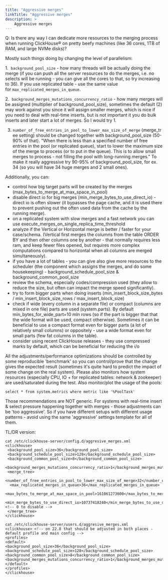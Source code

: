 ```yaml
---
title: "Aggressive merges"
linkTitle: "Aggressive merges"
description: >
    Aggressive merges
---
```



 
Q: Is there any way I can dedicate more resources to the merging process when running ClickHouse® on pretty beefy machines (like 36 cores, 1TB of RAM, and large NVMe disks)?
 

Mostly such things doing by changing the level of parallelism:

 1.  `background_pool_size` - how many threads will be actually doing the merge (if you can push all the server resources to do the merges, i.e. no selects will be running - you can give all the cores to that, so try increasing to 36). If you use replicated table - use the same value for `max_replicated_merges_in_queue`.

 2.  `background_merges_mutations_concurrency_ratio` - how many merges will be assigned (multiplier of background_pool_size), sometimes the default (2) may work against you since it will assign smaller merges, which is nice if you need to deal with real-time inserts, but is not important it you do bulk inserts and later start a lot of merges. So I would try 1.
 
 3. `number_of_free_entries_in_pool_to_lower_max_size_of_merge` (merge_tree setting) should be changed together with background_pool_size (50-90% of that). "When there is less than a specified number of free entries in the pool (or replicated queue), start to lower the maximum size of the merge to process (or to put in the queue). This is to allow small merges to process - not filling the pool with long-running merges."  To make it really aggressive try 90-95% of background_pool_size, for ex. 34 (so you will have 34 huge merges and 2 small ones).

Additionally, you can:

 - control how big target parts will be created by the merges (max_bytes_to_merge_at_max_space_in_pool)
 - disable direct io for big merges (min_merge_bytes_to_use_direct_io) - direct io is often slower (it bypasses the page cache, and it is used there to prevent pushing out the often used data from the cache by the running merge).
 - on a replicated system with slow merges and a fast network you can use execute_merges_on_single_replica_time_threshold
 - analyze if the Vertical or Horizontal merge is better / faster for your case/schema. (Vertical first merges the columns from the table ORDER BY and then other columns one by another - that normally requires less ram, and keep fewer files opened, but requires more complex computations compared to horizontal when all columns are merged simultaneously).
 - if you have a lot of tables - you can give also give more resources to the scheduler (the component which assigns the merges, and do some housekeeping) - background_schedule_pool_size & background_common_pool_size
 - review the schema, especially codes/compression used (they allow to reduce the size, but often can impact the merge speed significantly).
 - try to form bigger parts when doing inserts (min_insert_block_size_bytes / min_insert_block_size_rows / max_insert_block_size)
 - check if wide (every column in a separate file) or compact (columns are mixed in one file) parts are used (system.parts). By default min_bytes_for_wide_part=10 mln rows (so if the part is bigger that that the wide format will be used, compact otherwise). Sometimes it can be beneficial to use a compact format even for bigger parts (a lot of relatively small columns) or oppositely - use a wide format even for small parts (few fat columns in the table).
 - consider using recent ClickHouse releases - they use compressed marks by default, which can be beneficial for reducing the i/o

All the adjustments/performance optimizations should be controlled by some reproducible 'benchmark' so you can control/prove that the change gives the expected result (sometimes it's quite hard to predict the impact of some change on the real system). Please also monitors how system resources (especially CPU, IO + for replicated tables: network & zookeeper) are used/saturated during the test. Also monitor/plot the usage of the pools:
```
select * from system.metrics where metric like '%PoolTask'
```

Those recommendations are NOT generic. For systems with real-time insert & select pressure happening together with merges - those adjustments can be 'too aggressive'. So if you have different setups with different usage patterns - avoid using the same 'aggressive' settings template for all of them.

TL/DR version:

```
cat /etc/clickhouse-server/config.d/aggresive_merges.xml
<clickhouse>
 <background_pool_size>36</background_pool_size>
 <background_schedule_pool_size>128</background_schedule_pool_size>
 <background_common_pool_size>8</background_common_pool_size>
 <background_merges_mutations_concurrency_ratio>1</background_merges_mutations_concurrency_ratio>
 <merge_tree>
  <number_of_free_entries_in_pool_to_lower_max_size_of_merge>32</number_of_free_entries_in_pool_to_lower_max_size_of_merge>
  <max_replicated_merges_in_queue>36</max_replicated_merges_in_queue>
  <max_bytes_to_merge_at_max_space_in_pool>161061273600</max_bytes_to_merge_at_max_space_in_pool>
  <min_merge_bytes_to_use_direct_io>10737418240</min_merge_bytes_to_use_direct_io> <!-- 0 to disable -->
 </merge_tree>
</clickhouse>

cat /etc/clickhouse-server/users.d/aggresive_merges.xml
<clickhouse> <!-- on 22.8 that should be adjusted in both places - default profile and main config -->
<profiles>
<default>
<background_pool_size>36</background_pool_size>
<background_schedule_pool_size>128</background_schedule_pool_size>
<background_common_pool_size>8</background_common_pool_size>
<background_merges_mutations_concurrency_ratio>1</background_merges_mutations_concurrency_ratio>
</default>
</profiles>
</clickhouse>
```

